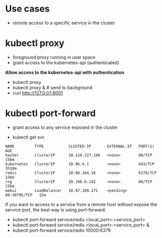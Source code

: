 # Use cases
- remote access to a specific service in the cluster

# kubectl proxy
- foreground proxy running in user space
- grant access to the kubernetes-api (authenticated)

**Allow access to the kubernetes-api with authentication**
- kubectl proxy
- kubectl proxy &               # send to background
- curl http://127.0.0.1:8001

# kubectl port-forward
- grant access to any service exposed in the cluster


- kubectl get svc
```
NAME         TYPE           CLUSTER-IP       EXTERNAL-IP   PORT(S)        AGE
hasher       ClusterIP      10.110.227.166   <none>        80/TCP         156m
kubernetes   ClusterIP      10.96.0.1        <none>        443/TCP        3h10m
redis        ClusterIP      10.96.164.16     <none>        6379/TCP       156m
rng          ClusterIP      10.108.6.142     <none>        80/TCP         156m
webui        LoadBalancer   10.97.189.171    <pending>     80:30795/TCP   15m
```

If you want to access to a service from a remote host without expose the service port,
the best way is using port-forward:
- kubectl port-forward service/redis <local_port>:<service_port>
- kubectl port-forward service/redis <local_port>:<service_port> &
- kubectl port-forward service/redis 10000:6379